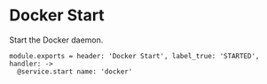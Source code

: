 
# Docker Start

Start the Docker daemon.

    module.exports = header: 'Docker Start', label_true: 'STARTED', handler: ->
      @service.start name: 'docker'
